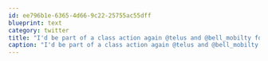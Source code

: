 ```yaml
---
id: ee796b1e-6365-4d66-9c22-25755ac55dff
blueprint: text
category: twitter
title: "I'd be part of a class action again @telus and @bell_mobilty for dropped 2-part SMS messages between their networks"
caption: "I'd be part of a class action again @telus and @bell_mobilty for dropped 2-part SMS messages between their networks"
---
```

